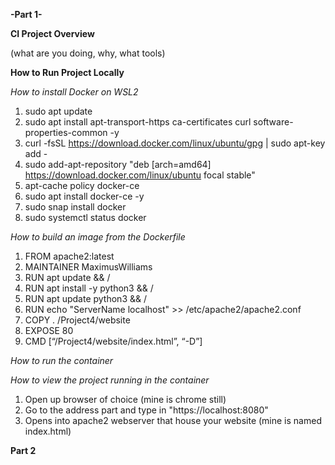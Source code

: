 **-Part 1-**

**CI Project Overview**

(what are you doing, why, what tools)

**How to Run Project Locally**

_How to install Docker on WSL2_
1. sudo apt update
2. sudo apt install apt-transport-https ca-certificates curl software-properties-common -y
3. curl -fsSL https://download.docker.com/linux/ubuntu/gpg | sudo apt-key add -
4. sudo add-apt-repository "deb [arch=amd64] https://download.docker.com/linux/ubuntu focal stable"
5. apt-cache policy docker-ce
6. sudo apt install docker-ce -y
7. sudo snap install docker
8. sudo systemctl status docker

_How to build an image from the Dockerfile_
1. FROM apache2:latest
2. MAINTAINER MaximusWilliams
3. RUN apt update && /
4. RUN apt install -y python3 && /
5. RUN apt update python3 && /
6. RUN echo "ServerName localhost" >> /etc/apache2/apache2.conf
7. COPY . /Project4/website
8. EXPOSE 80
9. CMD [“/Project4/website/index.html”, “-D”]

_How to run the container_


_How to view the project running in the container_
1. Open up browser of choice (mine is chrome still)
2. Go to the address part and type in "https://localhost:8080"
3. Opens into apache2 webserver that house your website (mine is named index.html)

**Part 2**
